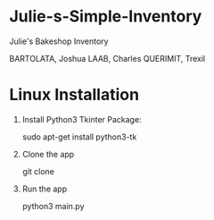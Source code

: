 # Julie-s-Simple-Inventory
Julie's Bakeshop Inventory

BARTOLATA, Joshua
LAAB, Charles
QUERIMIT, Trexil

# Linux Installation
1. Install Python3 Tkinter Package:

    sudo apt-get install python3-tk
    
2. Clone the app
    
    git clone <URL>
  
3. Run the app

    python3 main.py
